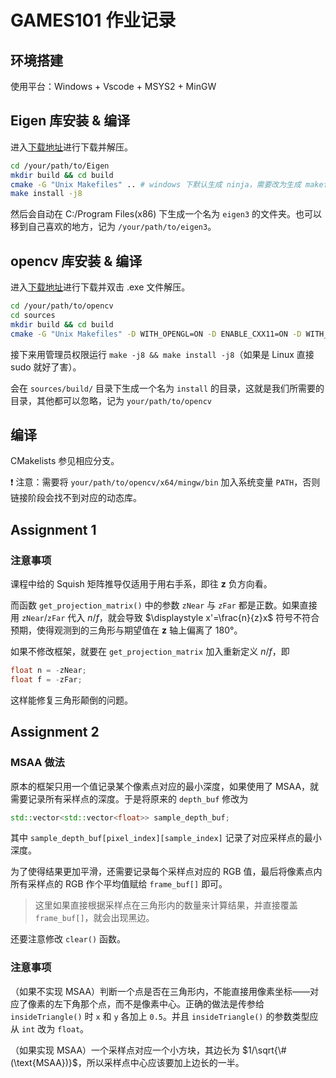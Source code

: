 # GAMES101 作业记录

## 环境搭建

使用平台：Windows + Vscode + MSYS2 + MinGW

## Eigen 库安装 & 编译

进入[下载地址](https://gitlab.com/libeigen/eigen/-/releases/)进行下载并解压。

```bash
cd /your/path/to/Eigen
mkdir build && cd build
cmake -G "Unix Makefiles" .. # windows 下默认生成 ninja，需要改为生成 makefile
make install -j8
```

然后会自动在 C:/Program Files(x86) 下生成一个名为 `eigen3` 的文件夹。也可以移到自己喜欢的地方，记为 `/your/path/to/eigen3`。

## opencv 库安装 & 编译

进入[下载地址](https://sourceforge.net/projects/opencvlibrary/files/opencv-win/)进行下载并双击 .exe 文件解压。

```bash
cd /your/path/to/opencv
cd sources
mkdir build && cd build
cmake -G "Unix Makefiles" -D WITH_OPENGL=ON -D ENABLE_CXX11=ON -D WITH_IPP=OFF -D ENABLE_PRECOMPILED_HEADERS=OFF ..
```

接下来用管理员权限运行 `make -j8 && make install -j8`（如果是 Linux 直接 sudo 就好了害）。

会在 `sources/build/` 目录下生成一个名为 `install` 的目录，这就是我们所需要的目录，其他都可以忽略，记为 `your/path/to/opencv`

## 编译

CMakelists 参见相应分支。

❗ 注意：需要将 `your/path/to/opencv/x64/mingw/bin` 加入系统变量 `PATH`，否则链接阶段会找不到对应的动态库。

## Assignment 1

### 注意事项

课程中给的 Squish 矩阵推导仅适用于用右手系，即往 $\mathbf{z}$ 负方向看。

而函数 `get_projection_matrix()` 中的参数 `zNear` 与 `zFar` 都是正数。如果直接用 `zNear`/`zFar` 代入 $n$/$f$，就会导致 $\displaystyle x'=\frac{n}{z}x$ 符号不符合预期，使得观测到的三角形与期望值在  $\mathbf{z}$ 轴上偏离了 180°。

如果不修改框架，就要在 `get_projection_matrix` 加入重新定义 $n$/$f$，即

```C++
float n = -zNear;
float f = -zFar;
```

这样能修复三角形颠倒的问题。

## Assignment 2

### MSAA 做法

原本的框架只用一个值记录某个像素点对应的最小深度，如果使用了 MSAA，就需要记录所有采样点的深度。于是将原来的 `depth_buf` 修改为

```C++
std::vector<std::vector<float>> sample_depth_buf;
```

其中 `sample_depth_buf[pixel_index][sample_index]` 记录了对应采样点的最小深度。

为了使得结果更加平滑，还需要记录每个采样点对应的 RGB 值，最后将像素点内所有采样点的 RGB 作个平均值赋给 `frame_buf[]` 即可。

> 这里如果直接根据采样点在三角形内的数量来计算结果，并直接覆盖 `frame_buf[]`，就会出现黑边。

还要注意修改 `clear()` 函数。

### 注意事项

（如果不实现 MSAA）判断一个点是否在三角形内，不能直接用像素坐标——对应了像素的左下角那个点，而不是像素中心。正确的做法是传参给 `insideTriangle()` 时 `x` 和 `y` 各加上 `0.5`。并且 `insideTriangle()` 的参数类型应从 `int` 改为 `float`。

（如果实现 MSAA）一个采样点对应一个小方块，其边长为 $1/\sqrt{\#(\text{MSAA})}$，所以采样点中心应该要加上边长的一半。